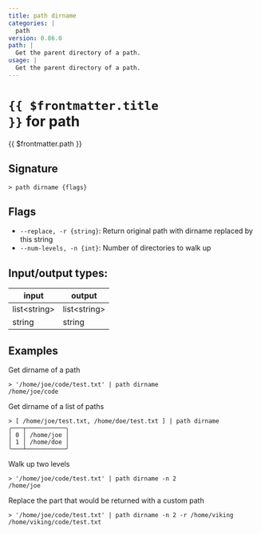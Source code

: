 ```yaml
---
title: path dirname
categories: |
  path
version: 0.86.0
path: |
  Get the parent directory of a path.
usage: |
  Get the parent directory of a path.
---
```

<!-- This file is automatically generated. Please edit the command in https://github.com/nushell/nushell instead. -->

# <code>{{ $frontmatter.title }}</code> for path

<div class='command-title'>{{ $frontmatter.path }}</div>

## Signature

```> path dirname {flags} ```

## Flags

 -  `--replace, -r {string}`: Return original path with dirname replaced by this string
 -  `--num-levels, -n {int}`: Number of directories to walk up


## Input/output types:

| input        | output       |
| ------------ | ------------ |
| list\<string\> | list\<string\> |
| string       | string       |
## Examples

Get dirname of a path
```nu
> '/home/joe/code/test.txt' | path dirname
/home/joe/code
```

Get dirname of a list of paths
```nu
> [ /home/joe/test.txt, /home/doe/test.txt ] | path dirname
╭───┬───────────╮
│ 0 │ /home/joe │
│ 1 │ /home/doe │
╰───┴───────────╯

```

Walk up two levels
```nu
> '/home/joe/code/test.txt' | path dirname -n 2
/home/joe
```

Replace the part that would be returned with a custom path
```nu
> '/home/joe/code/test.txt' | path dirname -n 2 -r /home/viking
/home/viking/code/test.txt
```
